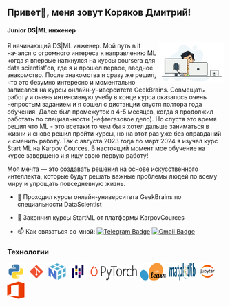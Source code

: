 <!--
**koryakovda/koryakovda** is a ✨ _special_ ✨ repository because its `README.md` (this file) appears on your GitHub profile.

Here are some ideas to get you started:

- 🔭 I’m currently working on ...
- 🌱 I’m currently learning ...
- 👯 I’m looking to collaborate on ...
- 🤔 I’m looking for help with ...
- 💬 Ask me about ...
- 📫 How to reach me: ...
- 😄 Pronouns: ...
- ⚡ Fun fact: ...
-->

## Привет👋, меня зовут Коряков Дмитрий!

#### Junior DS|ML инженер
<!--Intro Section-->

<img src="https://github.com/abhinav-bohra/abhinav-bohra/blob/main/intro.gif" width="30%" align="right">
Я начинающий DS|ML инженер. Мой путь в it начался с огромного интереса к направлению ML когда я впервые наткнулся на курсы coursera для data scientist'ов, где я и прошел первое, вводное знакомство. После знакомства я сразу же решил, что это безумно интересно и моментально записался на курсы онлайн-университета GeekBrains. Совмещать работу и очень интенсивную учебу в конце курса оказалось очень непростым заданием и я сошел с дистанции спустя полтора года обучения. Далее был промежуток в 4-5 месяцев, когда я продолжил работать по специальности (нефтегазовое дело). Но спустя это время решил что ML - это всетаки то чем бы я хотел дальше заниматься в жизни и снове решил пройти курсы, но на этот раз уже без оправданий и сменить работу. Так с августа 2023 года по март 2024 я изучал курс Start ML на Karpov Cources. В настоящий момент мое обучение на курсе завершено и я ищу свою первую работу!

Моя мечта — это создавать решения на основе искусственного интеллекта, которые будут решать важные проблемы людей по всему миру и упрощать повседневную жизнь.

- :brain:  Проходил курсы онлайн-университета GeekBrains по специальности DataScientist

- :seedling: Закончил курсы StartML от платформы KarpovCources

- :mailbox: Как связаться со мной: [![Telegram Badge](https://img.shields.io/badge/-Dmitrii_Koriakov-blue?style=flat&logo=Telegram&logoColor=white)](https://t.me/Dmitriy_Koryakov) [![Gmail Badge](https://img.shields.io/badge/-Gmail-red?style=flat&logo=Gmail&logoColor=white)](mailto:koryakovda@gmail.com)

<!--Skills Section-->
### Технологии
<p align="left">
	<img src="https://github.com/PKief/vscode-material-icon-theme/blob/main/icons/python.svg" alt="python" width="40" height="40" />&nbsp;
	<img src="https://github.com/abhinav-bohra/abhinav-bohra/blob/main/icons/git.svg" alt="Git" width="40" height="40" />&nbsp;
	<img src="https://github.com/abhinav-bohra/abhinav-bohra/blob/main/icons/numpy.svg" alt="Numpy" width="40" height="40" />&nbsp;
	<img src="https://github.com/abhinav-bohra/abhinav-bohra/blob/main/icons/pandas.svg" alt="Pandas" width="40" height="40" />&nbsp;	
	<img src="https://github.com/abhinav-bohra/abhinav-bohra/blob/main/icons/pytorch.png" alt="PyTorch" width="110" height="35" />&nbsp;
	<img src="https://github.com/abhinav-bohra/abhinav-bohra/blob/main/icons/scikit-learn.svg" alt="Scikit Learn" width="60" height="40" />&nbsp;
  <img src="https://github.com/abhinav-bohra/abhinav-bohra/blob/main/icons/matplotlib.svg" alt="Matplotlib" width="60" height="40" />&nbsp;
	<img src="https://github.com/abhinav-bohra/abhinav-bohra/blob/main/icons/jupyter.png" alt="Jupyter" width="40" height="40" />&nbsp;
	<img src="https://github.com/abhinav-bohra/abhinav-bohra/blob/main/icons/office.svg" alt="Office" width="40" height="40" />&nbsp;
</p><br>


<!--GitHub Section-->
<!--
### GitHub статистика:

<a href="http://www.github.com/koryakovda"><img src="https://github-readme-stats.vercel.app/api?username=koryakovda&show_icons=true&hide=&count_private=true&title_color=0891b2&text_color=ffffff&icon_color=0891b2&bg_color=1c1917&hide_border=true&show_icons=true" alt="KoriakovDmitrii's GitHub stats" /></a>

-->
